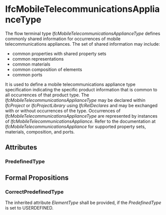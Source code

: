 # IfcMobileTelecommunicationsApplianceType

The flow terminal type _IfcMobileTelecommunicationsApplianceType_ defines commonly shared information for occurrences of mobile telecommunications appliances. The set of shared information may include:

* common properties with shared property sets
* common representations
* common materials
* common composition of elements
* common ports
<!-- end of definition -->
It is used to define a mobile telecommunications appliance type specification indicating the specific product information that is common to all occurrences of that product type. The _IfcMobileTelecommunicationsApplianceType_ may be declared within _IfcProject_ or _IfcProjectLibrary_ using _IfcRelDeclares_ and may be exchanged with or without occurrences of the type. Occurrences of _IfcMobileTelecommunicationsApplianceType_ are represented by instances of _IfcMobileTelecommunicationsAppliance_. Refer to the documentation at _IfcMobileTelecommunicationsAppliance_ for supported property sets, materials, composition, and ports.

## Attributes

### PredefinedType


## Formal Propositions

### CorrectPredefinedType
The inherited attribute _ElementType_ shall be provided, if the _PredefinedType_ is set to USERDEFINED.
